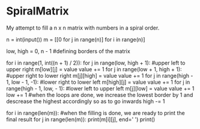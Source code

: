 # SpiralMatrix
My attempt to fill a n x n matrix with numbers in a spiral order.

n = int(input())
m = [[0 for j in range(n)] for i in range(n)]

low, high = 0, n - 1 #defining borders of the matrix

for i in range(1, int((n + 1) / 2)):
    for j in range(low, high + 1): #upper left to upper right
        m[low][j] = value
        value += 1
    for j in range(low + 1, high + 1): #upper right to lower right
        m[j][high] = value
        value += 1
    for j in range(high - 1, low - 1, -1): #lower right to lower left
        m[high][j] = value
        value += 1
    for j in range(high - 1, low, - 1): #lower left to upper left
        m[j][low] = value
        value += 1
    low += 1 #when the loops are done, we increase the lowest border by 1 and descrease the highest accordingly so as to go inwards
    high -= 1

for i in range(len(m)): #when the filling is done, we are ready to print the final result
    for j in range(len(m)):
        print(m[i][j], end=' ')
    print()
